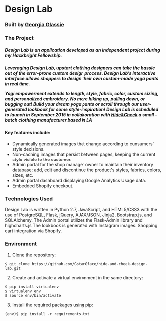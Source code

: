 Design Lab
========

<h3>Built by <a href="https://www.linkedin.com/in/georgiaglassie">Georgia Glassie</a></h3>
<h3><strong>The Project</strong></h3>
<h5>Design Lab is an application developed as an independent project during my Hackbright Fellowship. </h5> 
<h5>Leveraging Design Lab, upstart clothing designers can take the hassle out of the error-prone custom design process. Design Lab’s interactive interface allows shoppers to design their own custom-made yoga pants in real time.  

Yogi empowerment extends to length, style, fabric, color, custom sizing, and personalized embroidery. No more hiking up, pulling down, or bugging out! Build your dream yoga pants or scroll through our user-generated lookbook for some style-inspiration! 
Design Lab is scheduled to launch in September 2015 in collaboration with <a href="www.hide-cheek.com">Hide&Cheek</a> a small -batch clothing manufacturer based in LA </h5>
<h4> Key features include:</h4>
<ul>
  <li>Dynamically generated images that change according to cunsumers' style decisions.</li>
  <li>Non-caching images that persist between pages, keeping the current style visible to the customer.</li>
  <li>Admin portal for the shop manager owner to maintain their inventory database; add, edit and discontinue the product's styles, fabrics, colors, sizes, etc. </li>
  <li>Admin portal dashboard displaying Google Analytics Usage data.</li>
  <li>Embedded Shopify checkout.</li>
</ul>

<h3><strong>Technologies Used</strong></h3>
Design Lab is written in Python 2.7, JavaScript, and HTML5/CSS3 with the use of PostgreSQL, Flask, jQuery, AJAX/JSON, Jinja2, Bootstrap.js, and SQLAlchemy. The Admin portal utilizes the Flask-Admin library and highcharts.js The lookbook is generated with Instagram images. Shopping cart integration via Shopify. 

<h3><strong>Environment</strong></h3>

1) Clone the repository:

<pre><code>$ git clone https://github.com/GstarGface/hide-and-cheek-design-lab.git</code></pre>

2) Create and activate a virtual environment in the same directory: 

<pre><code>$ pip install virtualenv
$ virtualenv env
$ source env/bin/activate 
</code></pre>

3) Install the required packages using pip:

<pre><code>(env)$ pip install -r requirements.txt
</code></pre>